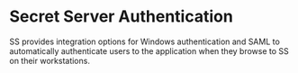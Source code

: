 [title]: # (Secret Server Authentication)
[tags]: # (Authentication)
[priority]: # (1000)

# Secret Server Authentication

SS provides integration options for Windows authentication and SAML to automatically authenticate users to the application when they browse to SS on their workstations.